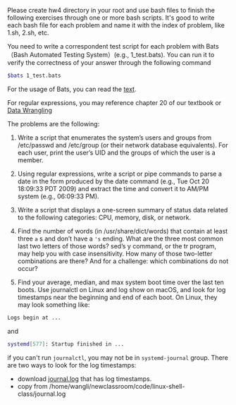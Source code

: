 Please create hw4 directory in your root and use bash files to finish the following exercises through one or more bash scripts. It's good to write each bash file for each problem and name it with the index of problem, like 1.sh, 2.sh, etc. 

You need to write a correspondent test script for each problem with Bats（Bash Automated Testing System）(e.g., 1_test.bats). You can run it to verify the correctness of your answer through the following command
```bash
$bats 1_test.bats
```
For the usage of Bats, you can read the [text](https://github.com/LeeWilli/linux-shell-class/blob/main/Bats.md).

For regular expressions, you may reference chapter 20 of our textbook or [Data Wrangling](https://missing.csail.mit.edu/2020/data-wrangling/)

The problems are the following:

1. Write a script that enumerates the system’s users and groups from 
/etc/passwd and /etc/group (or their network database equivalents). 
For each user, print the user’s UID and the groups of which the user is a 
member.

2. Using regular expressions, write a script or pipe commands to parse a date 
in the form produced by the date command (e.g., Tue Oct 20 18:09:33 
PDT 2009) and extract the time and convert it to AM/PM system (e.g., 06:09:33 PM). 

3. Write a script that displays a one-screen summary of status data related 
to the following categories: CPU, memory, disk, or network. 

4. Find the number of words (in /usr/share/dict/words) that contain at least three `a` s and don’t have a `'s` ending. What are the three most common last two letters of those words? sed’s y command, or the tr program, may help you with case insensitivity. How many of those two-letter combinations are there? And for a challenge: which combinations do not occur?

5. Find your average, median, and max system boot time over the last ten boots. Use journalctl on Linux and log show on macOS, and look for log timestamps near the beginning and end of each boot. On Linux, they may look something like:
```bash
Logs begin at ...
```
and
```bash
systemd[577]: Startup finished in ...
```
if you can't run `journalctl`, you may not be in `systemd-journal` group. There are two ways to look for the log timestamps:
-  download [journal.log](https://github.com/LeeWilli/linux-shell-class/blob/main/journal.log) that has log timestamps.
-  copy from /home/wangli/newclassroom/code/linux-shell-class/journal.log
